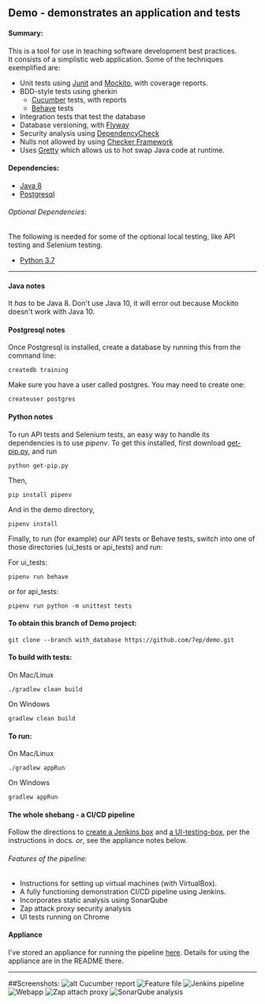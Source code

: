 ## Demo - demonstrates an application and tests

#### Summary:
This is a tool for use in teaching software development best practices.  
It consists of a simplistic web application.  Some of the techniques exemplified are:
* Unit tests using [Junit](https://junit.org/junit5/) and [Mockito](https://site.mockito.org/), with coverage reports.
* BDD-style tests using gherkin
  * [Cucumber](https://docs.cucumber.io/) tests, with reports
  * [Behave](https://behave.readthedocs.io/en/latest/) tests
* Integration tests that test the database
* Database versioning, with [Flyway](https://flywaydb.org/)
* Security analysis using [DependencyCheck](https://www.owasp.org/index.php/OWASP_Dependency_Check)
* Nulls not allowed by using [Checker Framework](https://checkerframework.org/)
* Uses [Gretty](https://github.com/akhikhl/gretty) which allows us to hot swap Java code at runtime.

#### Dependencies:

* [Java 8](https://www.oracle.com/technetwork/java/javase/overview/java8-2100321.html)  
* [Postgresql](https://www.postgresql.org/)

###### Optional Dependencies:
The following is needed for some of the optional local testing,
like API testing and Selenium testing.
* [Python 3.7](https://www.python.org/downloads/)

---
#### Java notes
It *has* to be Java 8.  Don't use Java 10, it will error out because Mockito doesn't work with Java 10.

#### Postgresql notes
Once Postgresql is installed, create a database by running this from the command line:

    createdb training

Make sure you have a user called postgres.  You may need to create one:

    createuser postgres
    
#### Python notes
To run API tests and Selenium tests, an easy way to handle its 
dependencies is to use *pipenv*.  To get this installed, first download
[get-pip.py](https://bootstrap.pypa.io/get-pip.py), and run

    python get-pip.py
    
Then,

    pip install pipenv
   
And in the demo directory,
    
    pipenv install   
   
Finally, to run (for example) our API tests or Behave tests,
switch into one of those directories (ui_tests or api_tests) and
run:

For ui_tests:

    pipenv run behave
    
or for api_tests:

    pipenv run python -m unittest tests
    
#### To obtain this branch of Demo project:
    git clone --branch with_database https://github.com/7ep/demo.git  
    
#### To build with tests:
On Mac/Linux

    ./gradlew clean build

On Windows

    gradlew clean build

#### To run:
On Mac/Linux

    ./gradlew appRun

On Windows

    gradlew appRun
    
#### The whole shebang - a CI/CD pipeline

Follow the directions to [create a Jenkins box](https://github.com/7ep/demo/blob/with_database/docs/jenkins_box_guide.txt) and [a UI-testing-box](https://github.com/7ep/demo/blob/with_database/docs/ui_test_box.txt), per the instructions
in docs.  *or*, see the appliance notes below.

###### Features of the pipeline:
* Instructions for setting up virtual machines (with VirtualBox).
* A fully functioning demonstration CI/CD pipeline using Jenkins.
* Incorporates static analysis using SonarQube
* Zap attack proxy security analysis
* UI tests running on Chrome
#### Appliance
 I've stored an appliance for running
 the pipeline [here](https://www.dropbox.com/sh/vk1hi9zs0fj9xus/AABBYo766-EGGn2IH0h9awTIa?dl=0).
 Details for using the appliance are in the README there.


---

##Screenshots:
![alt Cucumber report](https://raw.githubusercontent.com/7ep/demo/with_database/screenshots/cucumber_report.png)
![Feature file](https://raw.githubusercontent.com/7ep/demo/with_database/screenshots/feature_file.png)
![Jenkins pipeline](https://raw.githubusercontent.com/7ep/demo/with_database/screenshots/jenkins_pipeline.png)
![Webapp](https://raw.githubusercontent.com/7ep/demo/with_database/screenshots/webapp.png)
![Zap attach proxy](https://raw.githubusercontent.com/7ep/demo/with_database/screenshots/zap.png)
![SonarQube analysis](https://raw.githubusercontent.com/7ep/demo/with_database/screenshots/sonar.png)
